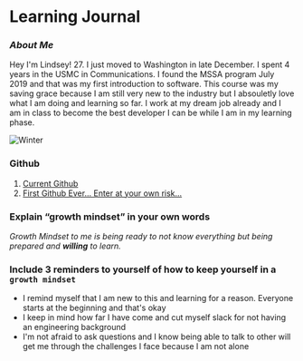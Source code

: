 # Learning Journal


### _About Me_
Hey I'm Lindsey! 27. I just moved to Washington in late December. I spent 4 years in the USMC in Communications. I found the MSSA program July 2019 and that was my first introduction to software. This course was my saving grace because I am still very new to the industry but I absouletly love what I am doing and learning so far. I work at my dream job already and I am in class to become the best developer I can be while I am in my learning phase. 

![Winter](https://www.pexels.com/photo/snowy-field-3278087/)

### **Github**
1. [Current Github](https://github.com/lindseyshepard) 
2. [First Github Ever... Enter at your own risk...](https://github.com/lindseyshepard1) 

### Explain “growth mindset” in your own words
_Growth Mindset to me is being ready to not know everything but being prepared and **willing** to learn._

### Include 3 reminders to yourself of how to keep yourself in a `growth mindset`
- I remind myself that I am new to this and learning for a reason. Everyone starts at the beginning and that's okay
- I keep in mind how far I have come and cut myself slack for not having an engineering background
- I'm not afraid to ask questions and I know being able to talk to other will get me through the challenges I face because I am not alone
